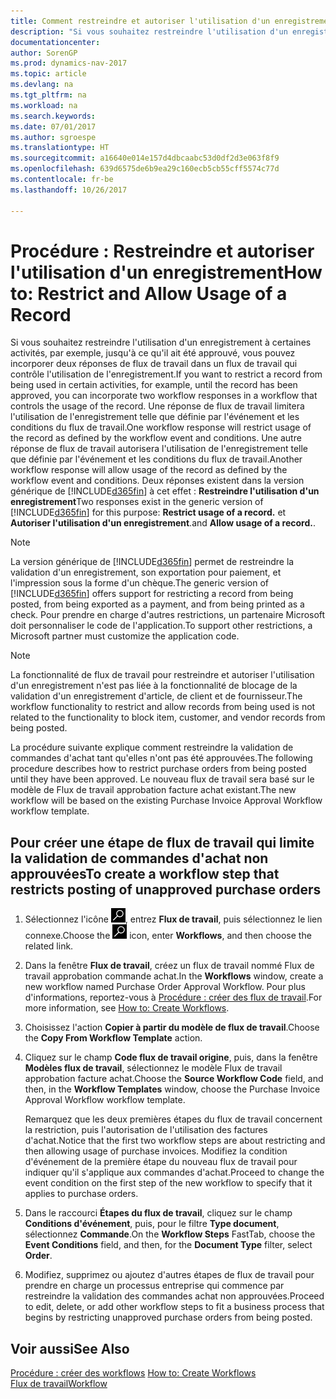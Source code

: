```yaml
---
title: Comment restreindre et autoriser l'utilisation d'un enregistrement
description: "Si vous souhaitez restreindre l'utilisation d'un enregistrement à certaines activités, par exemple, jusqu'à ce qu'il ait été approuvé, vous pouvez incorporer deux réponses de flux de travail dans un flux de travail qui contrôle l'utilisation de l'enregistrement."
documentationcenter: 
author: SorenGP
ms.prod: dynamics-nav-2017
ms.topic: article
ms.devlang: na
ms.tgt_pltfrm: na
ms.workload: na
ms.search.keywords: 
ms.date: 07/01/2017
ms.author: sgroespe
ms.translationtype: HT
ms.sourcegitcommit: a16640e014e157d4dbcaabc53d0df2d3e063f8f9
ms.openlocfilehash: 639d6575de6b9ea29c160ecb5cb55cff5574c77d
ms.contentlocale: fr-be
ms.lasthandoff: 10/26/2017

---
```

# <a name="how-to-restrict-and-allow-usage-of-a-record"></a><span data-ttu-id="7ba55-103">Procédure : Restreindre et autoriser l'utilisation d'un enregistrement</span><span class="sxs-lookup"><span data-stu-id="7ba55-103">How to: Restrict and Allow Usage of a Record</span></span>
<span data-ttu-id="7ba55-104">Si vous souhaitez restreindre l'utilisation d'un enregistrement à certaines activités, par exemple, jusqu'à ce qu'il ait été approuvé, vous pouvez incorporer deux réponses de flux de travail dans un flux de travail qui contrôle l'utilisation de l'enregistrement.</span><span class="sxs-lookup"><span data-stu-id="7ba55-104">If you want to restrict a record from being used in certain activities, for example, until the record has been approved, you can incorporate two workflow responses in a workflow that controls the usage of the record.</span></span> <span data-ttu-id="7ba55-105">Une réponse de flux de travail limitera l'utilisation de l'enregistrement telle que définie par l'événement et les conditions du flux de travail.</span><span class="sxs-lookup"><span data-stu-id="7ba55-105">One workflow response will restrict usage of the record as defined by the workflow event and conditions.</span></span> <span data-ttu-id="7ba55-106">Une autre réponse de flux de travail autorisera l'utilisation de l'enregistrement telle que définie par l'événement et les conditions du flux de travail.</span><span class="sxs-lookup"><span data-stu-id="7ba55-106">Another workflow response will allow usage of the record as defined by the workflow event and conditions.</span></span> <span data-ttu-id="7ba55-107">Deux réponses existent dans la version générique de [!INCLUDE[d365fin](includes/d365fin_md.md)] à cet effet : **Restreindre l'utilisation d'un enregistrement**</span><span class="sxs-lookup"><span data-stu-id="7ba55-107">Two responses exist in the generic version of [!INCLUDE[d365fin](includes/d365fin_md.md)] for this purpose: **Restrict usage of a record.**</span></span> <span data-ttu-id="7ba55-108">et **Autoriser l'utilisation d'un enregistrement**.</span><span class="sxs-lookup"><span data-stu-id="7ba55-108">and **Allow usage of a record.**.</span></span>

> [!NOTE]  
>  <span data-ttu-id="7ba55-109">La version générique de [!INCLUDE[d365fin](includes/d365fin_md.md)] permet de restreindre la validation d'un enregistrement, son exportation pour paiement, et l'impression sous la forme d'un chèque.</span><span class="sxs-lookup"><span data-stu-id="7ba55-109">The generic version of [!INCLUDE[d365fin](includes/d365fin_md.md)] offers support for restricting a record from being posted, from being exported as a payment, and from being printed as a check.</span></span> <span data-ttu-id="7ba55-110">Pour prendre en charge d'autres restrictions, un partenaire Microsoft doit personnaliser le code de l'application.</span><span class="sxs-lookup"><span data-stu-id="7ba55-110">To support other restrictions, a Microsoft partner must customize the application code.</span></span>  

> [!NOTE]  
>  <span data-ttu-id="7ba55-111">La fonctionnalité de flux de travail pour restreindre et autoriser l'utilisation d'un enregistrement n'est pas liée à la fonctionnalité de blocage de la validation d'un enregistrement d'article, de client et de fournisseur.</span><span class="sxs-lookup"><span data-stu-id="7ba55-111">The workflow functionality to restrict and allow records from being used is not related to the functionality to block item, customer, and vendor records from being posted.</span></span>

<span data-ttu-id="7ba55-112">La procédure suivante explique comment restreindre la validation de commandes d'achat tant qu'elles n'ont pas été approuvées.</span><span class="sxs-lookup"><span data-stu-id="7ba55-112">The following procedure describes how to restrict purchase orders from being posted until they have been approved.</span></span> <span data-ttu-id="7ba55-113">Le nouveau flux de travail sera basé sur le modèle de Flux de travail approbation facture achat existant.</span><span class="sxs-lookup"><span data-stu-id="7ba55-113">The new workflow will be based on the existing Purchase Invoice Approval Workflow workflow template.</span></span>  

## <a name="to-create-a-workflow-step-that-restricts-posting-of-unapproved-purchase-orders"></a><span data-ttu-id="7ba55-114">Pour créer une étape de flux de travail qui limite la validation de commandes d'achat non approuvées</span><span class="sxs-lookup"><span data-stu-id="7ba55-114">To create a workflow step that restricts posting of unapproved purchase orders</span></span>  
1. <span data-ttu-id="7ba55-115">Sélectionnez l'icône ![Page ou état pour la recherche](media/ui-search/search_small.png "Page ou état pour la recherche"), entrez **Flux de travail**, puis sélectionnez le lien connexe.</span><span class="sxs-lookup"><span data-stu-id="7ba55-115">Choose the ![Search for Page or Report](media/ui-search/search_small.png "Search for Page or Report icon") icon, enter **Workflows**, and then choose the related link.</span></span>  
2. <span data-ttu-id="7ba55-116">Dans la fenêtre **Flux de travail**, créez un flux de travail nommé Flux de travail approbation commande achat.</span><span class="sxs-lookup"><span data-stu-id="7ba55-116">In the **Workflows** window, create a new workflow named Purchase Order Approval Workflow.</span></span> <span data-ttu-id="7ba55-117">Pour plus d'informations, reportez\-vous à [Procédure : créer des flux de travail](across-how-to-create-workflows.md).</span><span class="sxs-lookup"><span data-stu-id="7ba55-117">For more information, see [How to: Create Workflows](across-how-to-create-workflows.md).</span></span>  
3. <span data-ttu-id="7ba55-118">Choisissez l'action **Copier à partir du modèle de flux de travail**.</span><span class="sxs-lookup"><span data-stu-id="7ba55-118">Choose the **Copy From Workflow Template** action.</span></span>  
4. <span data-ttu-id="7ba55-119">Cliquez sur le champ **Code flux de travail origine**, puis, dans la fenêtre **Modèles flux de travail**, sélectionnez le modèle Flux de travail approbation facture achat.</span><span class="sxs-lookup"><span data-stu-id="7ba55-119">Choose the **Source Workflow Code** field, and then, in the **Workflow Templates** window, choose the Purchase Invoice Approval Workflow workflow template.</span></span>  

     <span data-ttu-id="7ba55-120">Remarquez que les deux premières étapes du flux de travail concernent la restriction, puis l'autorisation de l'utilisation des factures d'achat.</span><span class="sxs-lookup"><span data-stu-id="7ba55-120">Notice that the first two workflow steps are about restricting and then allowing usage of purchase invoices.</span></span> <span data-ttu-id="7ba55-121">Modifiez la condition d'événement de la première étape du nouveau flux de travail pour indiquer qu'il s'applique aux commandes d'achat.</span><span class="sxs-lookup"><span data-stu-id="7ba55-121">Proceed to change the event condition on the first step of the new workflow to specify that it applies to purchase orders.</span></span>  
5. <span data-ttu-id="7ba55-122">Dans le raccourci **Étapes du flux de travail**, cliquez sur le champ **Conditions d'événement**, puis, pour le filtre **Type document**, sélectionnez **Commande**.</span><span class="sxs-lookup"><span data-stu-id="7ba55-122">On the **Workflow Steps** FastTab, choose the **Event Conditions** field, and then, for the **Document Type** filter, select **Order**.</span></span>  
6. <span data-ttu-id="7ba55-123">Modifiez, supprimez ou ajoutez d'autres étapes de flux de travail pour prendre en charge un processus entreprise qui commence par restreindre la validation des commandes achat non approuvées.</span><span class="sxs-lookup"><span data-stu-id="7ba55-123">Proceed to edit, delete, or add other workflow steps to fit a business process that begins by restricting unapproved purchase orders from being posted.</span></span>  

## <a name="see-also"></a><span data-ttu-id="7ba55-124">Voir aussi</span><span class="sxs-lookup"><span data-stu-id="7ba55-124">See Also</span></span>  
<span data-ttu-id="7ba55-125">[Procédure : créer des workflows](across-how-to-create-workflows.md) </span><span class="sxs-lookup"><span data-stu-id="7ba55-125">[How to: Create Workflows](across-how-to-create-workflows.md) </span></span>  
[<span data-ttu-id="7ba55-126">Flux de travail</span><span class="sxs-lookup"><span data-stu-id="7ba55-126">Workflow</span></span>](across-workflow.md)   

